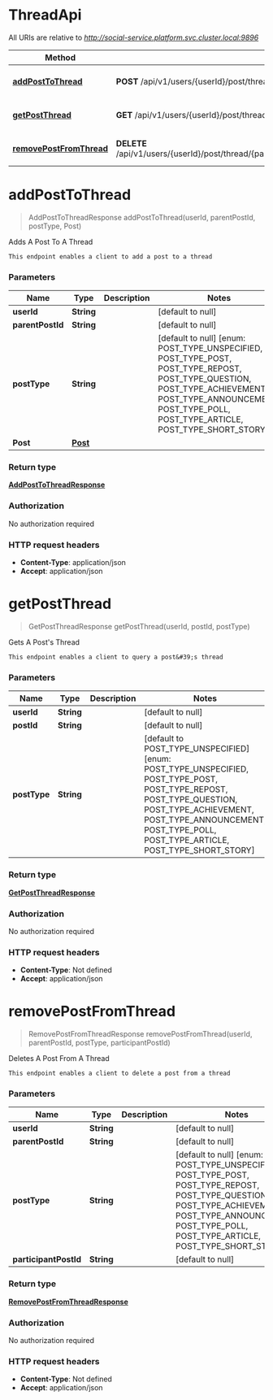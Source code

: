 # ThreadApi

All URIs are relative to *http://social-service.platform.svc.cluster.local:9896*

| Method | HTTP request | Description |
|------------- | ------------- | -------------|
| [**addPostToThread**](ThreadApi.md#addPostToThread) | **POST** /api/v1/users/{userId}/post/thread/{parentPostId}/type/{postType} | Adds A Post To A Thread |
| [**getPostThread**](ThreadApi.md#getPostThread) | **GET** /api/v1/users/{userId}/post/thread/{postId} | Gets A Post&#39;s Thread |
| [**removePostFromThread**](ThreadApi.md#removePostFromThread) | **DELETE** /api/v1/users/{userId}/post/thread/{parentPostId}/type/{postType}/target/{participantPostId} | Deletes A Post From A Thread |


<a name="addPostToThread"></a>
# **addPostToThread**
> AddPostToThreadResponse addPostToThread(userId, parentPostId, postType, Post)

Adds A Post To A Thread

    This endpoint enables a client to add a post to a thread

### Parameters

|Name | Type | Description  | Notes |
|------------- | ------------- | ------------- | -------------|
| **userId** | **String**|  | [default to null] |
| **parentPostId** | **String**|  | [default to null] |
| **postType** | **String**|  | [default to null] [enum: POST_TYPE_UNSPECIFIED, POST_TYPE_POST, POST_TYPE_REPOST, POST_TYPE_QUESTION, POST_TYPE_ACHIEVEMENT, POST_TYPE_ANNOUNCEMENT, POST_TYPE_POLL, POST_TYPE_ARTICLE, POST_TYPE_SHORT_STORY] |
| **Post** | [**Post**](../Models/Post.md)|  | |

### Return type

[**AddPostToThreadResponse**](../Models/AddPostToThreadResponse.md)

### Authorization

No authorization required

### HTTP request headers

- **Content-Type**: application/json
- **Accept**: application/json

<a name="getPostThread"></a>
# **getPostThread**
> GetPostThreadResponse getPostThread(userId, postId, postType)

Gets A Post&#39;s Thread

    This endpoint enables a client to query a post&#39;s thread

### Parameters

|Name | Type | Description  | Notes |
|------------- | ------------- | ------------- | -------------|
| **userId** | **String**|  | [default to null] |
| **postId** | **String**|  | [default to null] |
| **postType** | **String**|  | [default to POST_TYPE_UNSPECIFIED] [enum: POST_TYPE_UNSPECIFIED, POST_TYPE_POST, POST_TYPE_REPOST, POST_TYPE_QUESTION, POST_TYPE_ACHIEVEMENT, POST_TYPE_ANNOUNCEMENT, POST_TYPE_POLL, POST_TYPE_ARTICLE, POST_TYPE_SHORT_STORY] |

### Return type

[**GetPostThreadResponse**](../Models/GetPostThreadResponse.md)

### Authorization

No authorization required

### HTTP request headers

- **Content-Type**: Not defined
- **Accept**: application/json

<a name="removePostFromThread"></a>
# **removePostFromThread**
> RemovePostFromThreadResponse removePostFromThread(userId, parentPostId, postType, participantPostId)

Deletes A Post From A Thread

    This endpoint enables a client to delete a post from a thread

### Parameters

|Name | Type | Description  | Notes |
|------------- | ------------- | ------------- | -------------|
| **userId** | **String**|  | [default to null] |
| **parentPostId** | **String**|  | [default to null] |
| **postType** | **String**|  | [default to null] [enum: POST_TYPE_UNSPECIFIED, POST_TYPE_POST, POST_TYPE_REPOST, POST_TYPE_QUESTION, POST_TYPE_ACHIEVEMENT, POST_TYPE_ANNOUNCEMENT, POST_TYPE_POLL, POST_TYPE_ARTICLE, POST_TYPE_SHORT_STORY] |
| **participantPostId** | **String**|  | [default to null] |

### Return type

[**RemovePostFromThreadResponse**](../Models/RemovePostFromThreadResponse.md)

### Authorization

No authorization required

### HTTP request headers

- **Content-Type**: Not defined
- **Accept**: application/json

